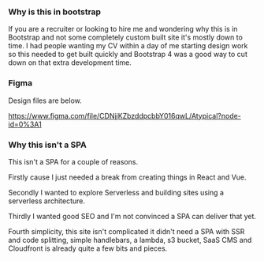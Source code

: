 ### Why is this in bootstrap

If you are a recruiter or looking to hire me and wondering why this is in Bootstrap and not some completely custom built site it's mostly down to time. I had people wanting my CV within a day of me starting design work so this needed to get built quickly and Bootstrap 4 was a good way to cut down on that extra development time.

### Figma

Design files are below.

https://www.figma.com/file/CDNjjKZbzddpcbbY016qwL/Atypical?node-id=0%3A1

### Why this isn't a SPA

This isn't a SPA for a couple of reasons.

Firstly cause I just needed a break from creating things in React and Vue. 

Secondly I wanted to explore Serverless and building sites using a serverless architecture. 

Thirdly I wanted good SEO and I'm not convinced a SPA can deliver that yet. 

Fourth simplicity, this site isn't complicated it didn't need a SPA with SSR and code splitting, simple handlebars, a lambda, s3 bucket, SaaS CMS and Cloudfront is already quite a few bits and pieces.